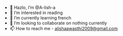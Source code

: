 - 👋 Hazlo, I’m @A-lish-a
- 👀 I’m interested in reading
- 🌱 I’m currently learning french
- 💞️ I’m looking to collaborate on nothing currently
- 📫 How to reach me - alishaawasthi2009@gmail.com

<!---
A-lish-a/A-lish-a is a ✨ special ✨ repository because its `README.md` (this file) appears on your GitHub profile.
You can click the Preview link to take a look at your changes.
---> 
